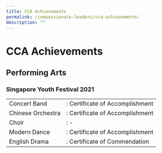 ```yaml
---
title: CCA Achievements
permalink: /compassionate-leaders/cca-achievements/
description: ""
---
```

# **CCA Achievements**

## Performing Arts

### Singapore Youth Festival 2021

|  	|  	|
|---	|---	|
| Concert Band 	| : Certificate of Accomplishment 	|
| Chinese Orchestra 	| : Certificate of Accomplishment 	|
| Choir 	| : - 	|
| Modern Dance 	| : Certificate of Accomplishment 	|
| English Drama  	| : Certificate of Commendation 	|